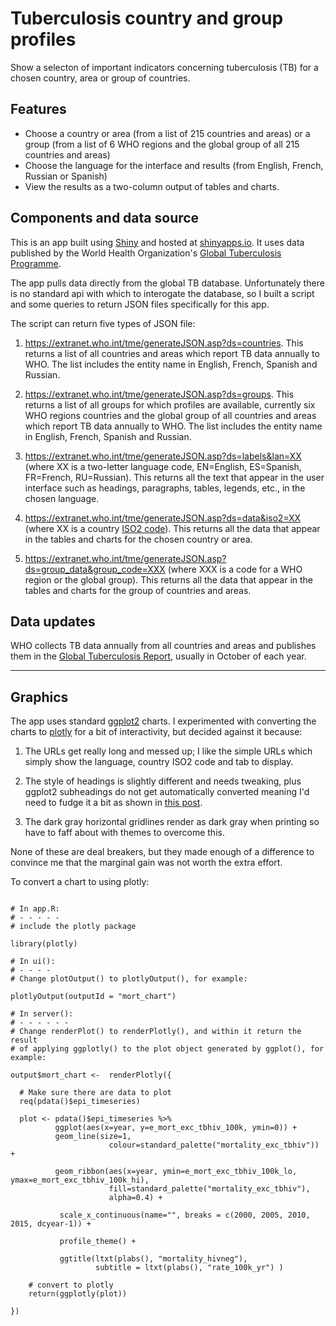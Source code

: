 # Tuberculosis country and group profiles
Show a selecton of important indicators concerning tuberculosis (TB) for a chosen country, area or group of countries.

## Features

* Choose a country or area (from a list of 215 countries and areas) or a group (from a list of 6 WHO regions and the global group of all 215 countries and areas)
* Choose the language for the interface and results (from English, French, Russian or Spanish)
* View the results as a two-column output of tables and charts.

## Components and data source

This is an app built using [Shiny](https://shiny.rstudio.com/) and hosted at [shinyapps.io](https://worldhealthorg.shinyapps.io/tb_profiles/). It uses data published by the World Health Organization's [Global Tuberculosis Programme](https://www.who.int/teams/global-tuberculosis-programme/data).

The app pulls data directly from the global TB database. Unfortunately there is no standard api with which to interogate the database, so I built a script and some queries to return JSON files specifically for this app.

The script can return five types of JSON file:

1. https://extranet.who.int/tme/generateJSON.asp?ds=countries. This returns a list of all countries and areas which report TB data annually to WHO. The list includes the entity name in English, French, Spanish and Russian.

2. https://extranet.who.int/tme/generateJSON.asp?ds=groups. This returns a list of all groups for which profiles are available, currently six WHO regions countries and the global group of all countries and areas which report TB data annually to WHO. The list includes the entity name in English, French, Spanish and Russian.

3. https://extranet.who.int/tme/generateJSON.asp?ds=labels&lan=XX  (where XX is a two-letter language code, EN=English, ES=Spanish, FR=French, RU=Russian). This returns all the text that appear in the user interface such as headings, paragraphs, tables, legends, etc., in the chosen language.

4. https://extranet.who.int/tme/generateJSON.asp?ds=data&iso2=XX (where XX is a country [ISO2 code](https://en.wikipedia.org/wiki/ISO_3166-1_alpha-2)). This returns all the data that appear in the tables and charts for the chosen country or area.

5. https://extranet.who.int/tme/generateJSON.asp?ds=group_data&group_code=XXX (where XXX is a code for a WHO region or the global group). This returns all the data that appear in the tables and charts for the group of countries and areas.


## Data updates

WHO collects TB data annually from all countries and areas and publishes them in the  [Global Tuberculosis Report](https://www.who.int/teams/global-tuberculosis-programme/data), usually in October of each year.


***

## Graphics

The app uses standard [ggplot2](https://ggplot2.tidyverse.org/) charts. I experimented with converting the charts to [plotly](https://plot.ly/r/) for a bit of interactivity,  but decided against it because:

1. The URLs get really long and messed up; I like the simple URLs which simply show the language, country ISO2 code and tab to display.

2. The style of headings is slightly different and needs tweaking, plus ggplot2 subheadings do not get automatically converted meaning I'd need to fudge it a bit as shown in [this post](https://datascott.com/blog/subtitles-with-ggplotly/).

3. The dark gray horizontal gridlines render as dark gray when printing so have to faff about with themes to overcome this.

None of these are deal breakers, but they made enough of a difference to convince me that the marginal gain was not worth the extra effort. 

To convert a chart to using plotly:

```

# In app.R:
# - - - - - 
# include the plotly package

library(plotly)

# In ui():
# - - - - 
# Change plotOutput() to plotlyOutput(), for example:

plotlyOutput(outputId = "mort_chart")

# In server():
# - - - - - -
# Change renderPlot() to renderPlotly(), and within it return the result
# of applying ggplotly() to the plot object generated by ggplot(), for example:

output$mort_chart <-  renderPlotly({

  # Make sure there are data to plot
  req(pdata()$epi_timeseries)

  plot <- pdata()$epi_timeseries %>%
          ggplot(aes(x=year, y=e_mort_exc_tbhiv_100k, ymin=0)) +
          geom_line(size=1,
      		          colour=standard_palette("mortality_exc_tbhiv")) +

          geom_ribbon(aes(x=year, ymin=e_mort_exc_tbhiv_100k_lo, ymax=e_mort_exc_tbhiv_100k_hi),
                      fill=standard_palette("mortality_exc_tbhiv"),
                      alpha=0.4) +

           scale_x_continuous(name="", breaks = c(2000, 2005, 2010, 2015, dcyear-1)) +

           profile_theme() +

           ggtitle(ltxt(plabs(), "mortality_hivneg"),
                   subtitle = ltxt(plabs(), "rate_100k_yr") )

    # convert to plotly
    return(ggplotly(plot))

})

```

